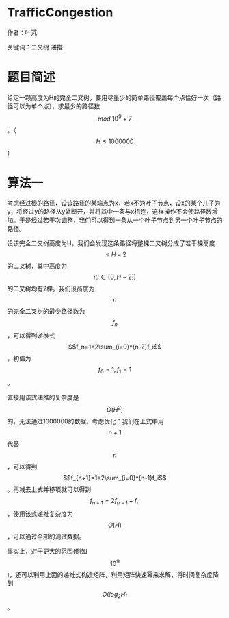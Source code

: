 # **TrafficCongestion**

作者：叶芃

关键词：二叉树 递推

# 题目简述

给定一颗高度为H的完全二叉树，要用尽量少的简单路径覆盖每个点恰好一次（路径可以为单个点），求最少的路径数$$mod \ 10^9+7$$。（$$H\le1000000$$）

# 算法一

考虑经过根的路径，设该路径的某端点为x，若x不为叶子节点，设x的某个儿子为y，将经过y的路径从y处断开，并将其中一条与x相连，这样操作不会使路径数增加。于是经过若干次调整，我们可以得到一条从一个叶子节点到另一个叶子节点的路径。

设该完全二叉树高度为H，我们会发现这条路径将整棵二叉树分成了若干棵高度$$\le H-2$$的二叉树，其中高度为$$i(i\in[0,H-2])$$的二叉树均有2棵。我们设高度为$$n$$的完全二叉树的最少路径数为$$f_n$$，可以得到递推式$$f_n=1+2\sum_{i=0}^{n-2}f_i$$，初值为$$f_0=1,f_1=1$$。

直接用该式递推的复杂度是$$O(H^2)$$的，无法通过1000000的数据。考虑优化：我们在上式中用$$n+1$$代替$$n$$，可以得到$$f_{n+1}=1+2\sum_{i=0}^{n-1}f_i$$。再减去上式并移项就可以得到$$f_{n+1}=2f_{n-1}+f_n$$，使用该式递推复杂度为$$O(H)$$，可以通过全部的测试数据。

事实上，对于更大的范围(例如$$10^9$$)，还可以利用上面的递推式构造矩阵，利用矩阵快速幂来求解，将时间复杂度降到$$O(log_2H)$$。